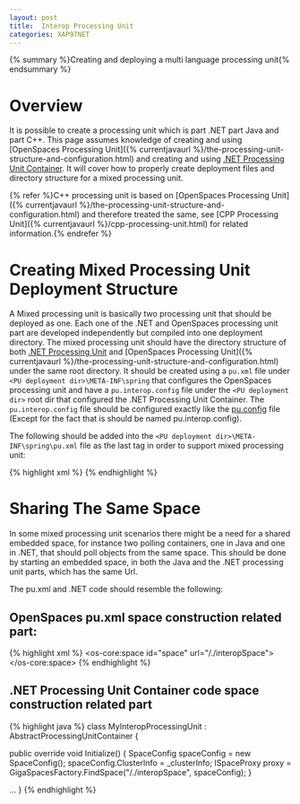 ```yaml
---
layout: post
title:  Interop Processing Unit
categories: XAP97NET
---
```


{% summary %}Creating and deploying a multi language processing unit{% endsummary %}

# Overview

It is possible to create a processing unit which is part .NET part Java and part C++.
This page assumes knowledge of creating and using [OpenSpaces Processing Unit]({% currentjavaurl %}/the-processing-unit-structure-and-configuration.html) and creating and using [.NET Processing Unit Container](./Processing-Unit-Container.html). It will cover how to properly create deployment files and directory structure for a mixed processing unit.

{% refer %}C++ processing unit is based on [OpenSpaces Processing Unit]({% currentjavaurl %}/the-processing-unit-structure-and-configuration.html) and therefore treated the same, see [CPP Processing Unit]({% currentjavaurl %}/cpp-processing-unit.html) for related information.{% endrefer %}

# Creating Mixed Processing Unit Deployment Structure

A Mixed processing unit is basically two processing unit that should be deployed as one. Each one of the .NET and OpenSpaces processing unit part are developed independently but compiled into one deployment directory. The mixed processing unit should have the directory structure of both [.NET Processing Unit](./processing-unit-container.html) and [OpenSpaces Processing Unit]({% currentjavaurl %}/the-processing-unit-structure-and-configuration.html) under the same root directory. It should be created using a `pu.xml` file under `<PU deployment dir>\META-INF\spring` that configures the OpenSpaces processing unit and have a `pu.interop.config` file under the `<PU deployment dir>` root dir that configured the .NET Processing Unit Container. The `pu.interop.config` file should be configured exactly like the [pu.config](./processing-unit-container.html#pu.config) file (Except for the fact that is should be named pu.interop.config).

The following should be added into the `<PU deployment dir>\META-INF\spring\pu.xml` file as the last tag in order to support mixed processing unit:

{% highlight xml %}
<bean id="dotnetProcessingUnitContainer" class="org.openspaces.interop.DotnetProcessingUnitBean">
</bean>
{% endhighlight %}

# Sharing The Same Space

In some mixed processing unit scenarios there might be a need for a shared embedded space, for instance two polling containers, one in Java and one in .NET, that should poll objects from the same space. This should be done by starting an embedded space, in both the Java and the .NET processing unit parts, which has the same Url.

The pu.xml and .NET code should resemble the following:

## OpenSpaces pu.xml space construction related part:

{% highlight xml %}
<os-core:space id="space" url="/./interopSpace">
</os-core:space>
{% endhighlight %}

## .NET Processing Unit Container code space construction related part

{% highlight java %}
class MyInteropProcessingUnit : AbstractProcessingUnitContainer
{

  public override void Initialize()
  {
    SpaceConfig spaceConfig = new SpaceConfig();
    spaceConfig.ClusterInfo = _clusterInfo;
    ISpaceProxy proxy = GigaSpacesFactory.FindSpace("/./interopSpace", spaceConfig);
  }

  ...
}
{% endhighlight %}

